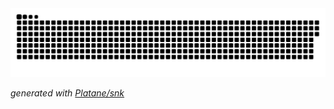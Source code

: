 <picture>
  <source media="(prefers-color-scheme: dark)" srcset="https://raw.githubusercontent.com/kadir-guzel/kadir-guzel/output/github-contribution-grid-snake-dark.svg">
  <source media="(prefers-color-scheme: light)" srcset="https://raw.githubusercontent.com/kadir-guzel/kadir-guzel/output/github-contribution-grid-snake.svg">
  <img alt="github contribution grid snake animation" src="https://raw.githubusercontent.com/kadir-guzel/kadir-guzel/output/github-contribution-grid-snake.svg">
</picture>

_generated with [Platane/snk](https://github.com/Platane/snk)_
